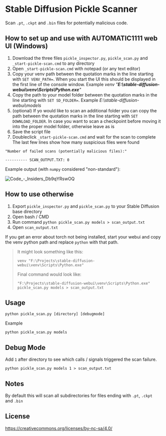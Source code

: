 # Stable Diffusion Pickle Scanner

Scan `.pt`, `.ckpt` and `.bin` files for potentially malicious code.

## How to set up and use with AUTOMATIC1111 web UI (Windows)
1. Download the three files `pickle_inspector.py`, `pickle_scan.py` and `_start-pickle-scan.cmd` to any directory
2. Open `_start-pickle-scan.cmd` with notepad (or any text editor)
3. Copy your venv path between the quotation marks in the line starting with `SET VENV_PATH=`. When you start the UI this should be displayed in the first line of the console window. Example *venv "**E:\stable-diffusion-webui\venv\Scripts\Python.exe**"*
4. Copy the path to your model folder between the quotation marks in the line starting with `SET SD_FOLDER=`. Example *E:\stable-diffusion-webui\models*
5. (optional) If yo would like to scan an additional folder you can copy the path between the quotation marks in the line starting with `SET DOWNLOAD_FOLDER`. In case you want to scan a checkpoint before moving it into the proper model folder, otherwise leave as is
6. Save the script file
7. Doubleclick `_start-pickle-scan.cmd` and wait for the scan to complete
The last few lines show how many suspicious files were found
```shell
"Number of failed scans (potentially malicious files):"

---------- SCAN_OUTPUT.TXT: 0
```


Example output (with `numpy` considered "non-standard"):

![Code_-_Insiders_Db9qYRswOQ](https://user-images.githubusercontent.com/114846827/200138825-777e4e43-67c0-44cb-b5a7-80ee141ceb7c.png)

## How to use otherwise

1. Export `pickle_inspector.py` and `pickle_scan.py` to your Stable Diffusion base directory
2. Open bash / CMD
3. Run command `python pickle_scan.py models > scan_output.txt`
4. Open `scan_output.txt`

If you get an error about torch not being installed, start your webui and copy the venv python path and replace `python` with that path. 

> It might look something like this:
>
> `venv "F:\Projects\stable-diffusion-webui\venv\Scripts\Python.exe"`
>
> Final command would look like:
>
> `"F:\Projects\stable-diffusion-webui\venv\Scripts\Python.exe" pickle_scan.py models > scan_output.txt`

## Usage

```shell
python pickle_scan.py [directory] [debugmode]
```

Example

```shell
python pickle_scan.py models
```

## Debug Mode

Add `1` after directory to see which calls / signals triggered the scan failure.

```
python pickle_scan.py models 1 > scan_output.txt
```

## Notes

By default this will scan all subdirectories for files ending with `.pt`, `.ckpt` and `.bin`

## License

https://creativecommons.org/licenses/by-nc-sa/4.0/
